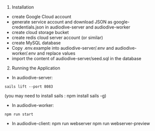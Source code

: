 1. Installation
* create Google Cloud account
* generate service account and download JSON as google-credentials.json in audiodive-server and audiodive-worker
* create cloud storage bucket
* create redis cloud server account (or similar)
* create MySQL database
* Copy .env.example into audiodive-server/.env and audiodive-worker/.env and replace values
* import the content of audiodive-server/seed.sql in the database


2. Running the Application
* In audiodive-server:
```
sails lift --port 8083
```
(you may need to install sails : npm install sails -g)

* In audiodive-worker:
```
npm run start
```

* In audiodive-client:
npm run webserver
npm run webserver-preview